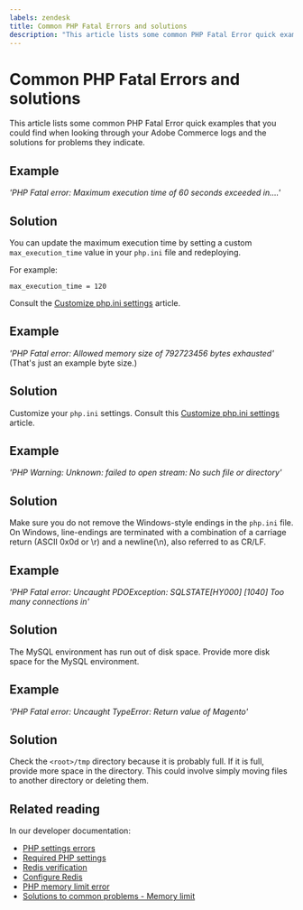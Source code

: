 ```yaml
---
labels: zendesk
title: Common PHP Fatal Errors and solutions
description: "This article lists some common PHP Fatal Error quick examples that you could find when looking through your Adobe Commerce logs and the solutions for problems they indicate."
---
```


# Common PHP Fatal Errors and solutions

This article lists some common PHP Fatal Error quick examples that you could find when looking through your Adobe Commerce logs and the solutions for problems they indicate.

## Example

 *'PHP Fatal error:  Maximum execution time of 60 seconds exceeded in....'*

## Solution

You can update the maximum execution time by setting a custom `max_execution_time` value in your `php.ini` file and redeploying.

For example:

`max_execution_time = 120`

Consult the [Customize php.ini settings](https://devdocs.magento.com/cloud/project/magento-app-php-ini.html) article.

## Example

 *'PHP Fatal error: Allowed memory size of 792723456 bytes exhausted'* (That's just an example byte size.)

## Solution

Customize your `php.ini` settings. Consult this [Customize php.ini settings](https://devdocs.magento.com/cloud/project/magento-app-php-ini.html) article.

## Example

 *'PHP Warning: Unknown: failed to open stream: No such file or directory'*

## Solution

Make sure you do not remove the Windows-style endings in the `php.ini` file. On Windows, line-endings are terminated with a combination of a carriage return (ASCII 0x0d or \r) and a newline(\n), also referred to as CR/LF.

## Example

 *'PHP Fatal error: Uncaught PDOException: SQLSTATE\[HY000\] \[1040\] Too many connections in'*

## Solution

The MySQL environment has run out of disk space. Provide more disk space for the MySQL environment.

## Example

 *'PHP Fatal error: Uncaught TypeError: Return value of Magento'*

## Solution

Check the `<root>/tmp` directory because it is probably full. If it is full, provide more space in the directory. This could involve simply moving files to another directory or deleting them.

## Related reading

In our developer documentation:

* [PHP settings errors](https://devdocs.magento.com/guides/v2.3/install-gde/trouble/php/tshoot_php-set.html)
* [Required PHP settings](https://devdocs.magento.com/guides/v2.3/install-gde/prereq/php-settings.html)
* [Redis verification](https://devdocs.magento.com/guides/v2.3/config-guide/redis/redis-session.html#redis-verify)
* [Configure Redis](https://devdocs.magento.com/guides/v2.3/config-guide/redis/config-redis.html)
* [PHP memory limit error](https://devdocs.magento.com/guides/v2.3/install-gde/trouble/php/tshoot_php-set.html#trouble-php-memory)
* [Solutions to common problems - Memory limit](https://devdocs.magento.com/guides/v2.3/test/unit/unit_test_execution_cli.html#solutions-to-common-problems)